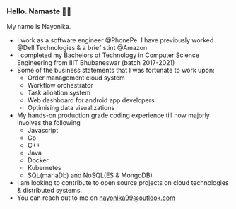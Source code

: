 ### Hello. Namaste 🙏🏻

My name is Nayonika. 

- I work as a software engineer @PhonePe. I have previously worked @Dell Technologies & a brief stint @Amazon.
- I completed my Bachelors of Technology in Computer Science Engineering from IIIT Bhubaneswar (batch 2017-2021)
- Some of the business statements that I was fortunate to work upon:
  	- Order management cloud system
  	- Workflow orchestrator
  	- Task alloation system
  	- Web dashboard for android app developers
  	- Optimising data visualizations
- My hands-on production grade coding experience till now majorly involves the following
  	- Javascript
  	- Go
  	- C++
  	- Java
  	- Docker
  	- Kubernetes
  	- SQL(mariaDb) and NoSQL(ES & MongoDB)
- I am looking to contribute to open source projects on cloud technologies & distributed systems.
- You can reach out to me on nayonika99@outlook.com

<!--
**Nayhay99/Nayhay99** is a ✨ _special_ ✨ repository because its `README.md` (this file) appears on your GitHub profile.

Here are some ideas to get you started:

- 🔭 I’m currently working on ...
- 🌱 I’m currently learning ...
- 👯 I’m looking to collaborate on ...
- 🤔 I’m looking for help with ...
- 💬 Ask me about ...
- 📫 How to reach me: ...
- 😄 Pronouns: ...
- ⚡ Fun fact: ...
-->
